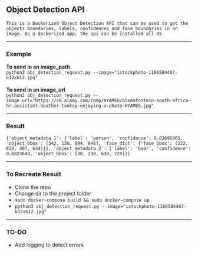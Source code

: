 ## Object Detection API
`This is a Dockerized Object Detection API that can be used to get the objects boundaries, labels, confidences and face boundaries in an image. As a dockerized app, the api can be installed all OS`

---
### Example
**To send in an image_path** \
    ``` python3 obj_detection_request.py --image="istockphoto-1166584467-612x612.jpg" ``` \
    \
**To send in an image_url** \
    ```python3 obj_detection_request.py --image_url="https://c8.alamy.com/comp/HYAMEG/bloemfontein-south-africa-hr-assistant-heather-tookey-enjoying-a-photo-HYAMEG.jpg" ```

---
### Result
`{'object_metadata_1': {'label': 'person', 'confidence': 0.83695865, 'object_bbox': [342, 126, 894, 846], 'face_dict': {'face_bbox': (222, 820, 407, 634)}}, 'object_metadata_2': {'label': 'bear', 'confidence': 0.6823649, 'object_bbox': [38, 238, 638, 729]}}`

---
### To Recreate Result
- Clone the repo
- Change dir to the project folder
- `sudo docker-compose build && sudo docker-compose up`
- `python3 obj_detection_request.py --image="istockphoto-1166584467-612x612.jpg" `

---
### TO-DO
- Add logging to detect errors